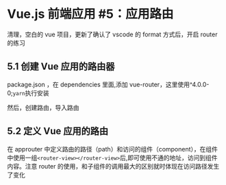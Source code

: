 # Vue.js 前端应用 #5：应用路由

清理，空白的 vue 项目，更新了确认了 vscode 的 format 方式后，开启 router 的练习

## 5.1 创建 Vue 应用的路由器

package.json ，在 dependencies 里面,添加 vue-router，这里使用^4.0.0-0;`yarn`执行安装

然后，创建路由，导入路由

## 5.2 定义 Vue 应用的路由

在 approuter 中定义路由的路径（path）和访问的组件（component），在组件中使用一组`<router-view></router-view>`后,即可使用不通的地址，访问到组件内容。注意 router 的使用，和子组件的调用最大的区别就时体现在访问路径发生了变化
